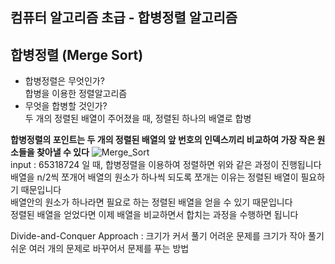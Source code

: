 컴퓨터 알고리즘 초급 - 합병정렬 알고리즘
---
## 합병정렬 (Merge Sort)
* 합병정렬은 무엇인가?  
합병을 이용한 정렬알고리즘  
* 무엇을 합병할 것인가?  
두 개의 정렬된 배열이 주어졌을 때, 정렬된 하나의 배열로 합병  

**합병정렬의 포인트는 두 개의 정렬된 배열의 앞 번호의 인덱스끼리 비교하여 가장 작은 원소들을 찾아낼 수 있다**
![Merge_Sort](https://upload.wikimedia.org/wikipedia/commons/c/cc/Merge-sort-example-300px.gif)  
input : 65318724 일 때, 합병정렬을 이용하여 정렬하면 위와 같은 과정이 진행됩니다  
배열을 n/2씩 쪼개어 배열의 원소가 하나씩 되도록 쪼개는 이유는 정렬된 배열이 필요하기 때문입니다  
배열안의 원소가 하나라면 필요로 하는 정렬된 배열을 얻을 수 있기 때문입니다  
정렬된 배열을 얻었다면 이제 배열을 비교하면서 합치는 과정을 수행하면 됩니다

Divide-and-Conquer Approach : 크기가 커서 풀기 어려운 문제를 크기가 작아 풀기 쉬운 여러 개의 문제로 바꾸어서 문제를 푸는 방법
